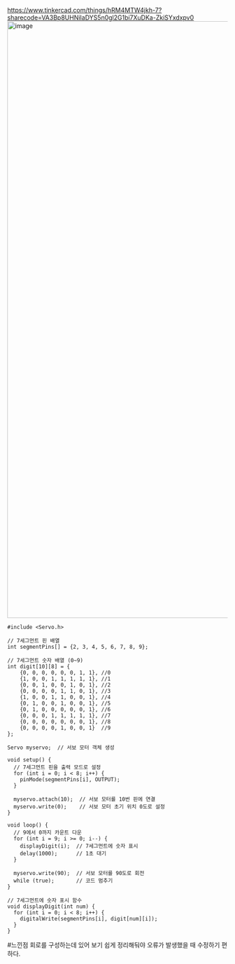https://www.tinkercad.com/things/hRM4MTW4jkh-7?sharecode=VA3Bp8UHNiIaDYS5n0gl2G1bi7XuDKa-ZkiSYxdxpv0
<img width="1363" alt="image" src="https://github.com/sejongsmarcle/2024_Spring_SMARCLE_Snaegi_Study/assets/162877343/a6611a8d-8a5d-4831-af62-cd655680f206">
```
#include <Servo.h>

// 7세그먼트 핀 배열
int segmentPins[] = {2, 3, 4, 5, 6, 7, 8, 9};

// 7세그먼트 숫자 배열 (0~9)
int digit[10][8] = {
    {0, 0, 0, 0, 0, 0, 1, 1}, //0
 	{1, 0, 0, 1, 1, 1, 1, 1}, //1
 	{0, 0, 1, 0, 0, 1, 0, 1}, //2
 	{0, 0, 0, 0, 1, 1, 0, 1}, //3
 	{1, 0, 0, 1, 1, 0, 0, 1}, //4
 	{0, 1, 0, 0, 1, 0, 0, 1}, //5
 	{0, 1, 0, 0, 0, 0, 0, 1}, //6
 	{0, 0, 0, 1, 1, 1, 1, 1}, //7
 	{0, 0, 0, 0, 0, 0, 0, 1}, //8
 	{0, 0, 0, 0, 1, 0, 0, 1}  //9
};

Servo myservo;  // 서보 모터 객체 생성

void setup() {
  // 7세그먼트 핀을 출력 모드로 설정
  for (int i = 0; i < 8; i++) {
    pinMode(segmentPins[i], OUTPUT);
  }

  myservo.attach(10);  // 서보 모터를 10번 핀에 연결
  myservo.write(0);    // 서보 모터 초기 위치 0도로 설정
}

void loop() {
  // 9에서 0까지 카운트 다운
  for (int i = 9; i >= 0; i--) {
    displayDigit(i);  // 7세그먼트에 숫자 표시
    delay(1000);      // 1초 대기
  }

  myservo.write(90);  // 서보 모터를 90도로 회전
  while (true);       // 코드 멈추기
}

// 7세그먼트에 숫자 표시 함수
void displayDigit(int num) {
  for (int i = 0; i < 8; i++) {
    digitalWrite(segmentPins[i], digit[num][i]);
  }
}
```
#느낀점
회로를 구성하는데 있어 보기 쉽게 정리해둬야 오류가 발생했을 때 수정하기 편하다. 
